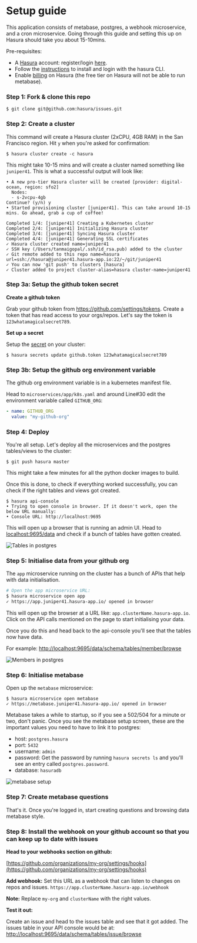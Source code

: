 # Setup guide

This application consists of metabase, postgres, a webhook microservice, and a cron microservice.
Going through this guide and setting this up on Hasura should take you about 15-10mins.

Pre-requisites:
- A [Hasura](https://hasura.io) account: register/login [here](https://dashboard.hasura.io/register).
- Follow the [instructions](https://dashboard.hasura.io/onboarding) to install and login with the hasura CLI. 
- Enable [billing](https://dashboard.hasura.io/account/billing) on Hasura (the free tier on Hasura will not be able to run metabase).

### Step 1: Fork & clone this repo

```
$ git clone git@github.com:hasura/issues.git
```

### Step 2: Create a cluster

This command will create a Hasura cluster (2xCPU, 4GB RAM) in the San Francisco region.
Hit `y` when you're asked for confirmation:

```
$ hasura cluster create -c hasura
```

This might take 10-15 mins and will create a cluster named something like `juniper41`. 
This is what a successful output will look like:

```
• A new pro-tier Hasura cluster will be created [provider: digital-ocean, region: sfo2]
  Nodes:
  - s-2vcpu-4gb
Continue? (y/n) y
• Started provisioning cluster [juniper41]. This can take around 10-15 mins. Go ahead, grab a cup of coffee!

Completed 1/4: [juniper41] Creating a Kubernetes cluster 
Completed 2/4: [juniper41] Initializing Hasura cluster 
Completed 3/4: [juniper41] Syncing Hasura cluster 
Completed 4/4: [juniper41] Generating SSL certificates 
✓ Hasura cluster created name=juniper41
✓ SSH key (/Users/tanmaigopal/.ssh/id_rsa.pub) added to the cluster                 
✓ Git remote added to this repo name=hasura url=ssh://hasura@juniper41.hasura-app.io:22/~/git/juniper41
✓ You can now 'git push' to clusters [hasura]
✓ Cluster added to project cluster-alias=hasura cluster-name=juniper41
```

### Step 3a: Setup the github token secret

**Create a github token**

Grab your github token from https://github.com/settings/tokens.
Create a token that has read access to your orgs/repos.
Let's say the token is `123whatamagicalsecret789`.

**Set up a secret**

Setup the [secret](https://docs.hasura.io/0.15/manual/project/secrets/index.html) on your cluster:

```
$ hasura secrets update github.token 123whatamagicalsecret789
```

### Step 3b: Setup the github org environment variable

The github org environment variable is in a kubernetes manifest file.

Head to `microservices/app/k8s.yaml` and around Line#30 edit the environment variable called `GITHUB_ORG`:
```yaml
- name: GITHUB_ORG                                                                                       
  value: "my-github-org"
```  

### Step 4: Deploy

You're all setup. Let's deploy all the microservices and the postgres tables/views to the cluster:

```
$ git push hasura master
```

This might take a few minutes for all the python docker images to build.

Once this is done, to check if everything worked successfully, you can check if the right tables and views got created.

```
$ hasura api-console
• Trying to open console in browser. If it doesn't work, open the below URL manually:
• Console URL: http://localhost:9695 
```

This will open up a browser that is running an admin UI.
Head to [localhost:9695/data](http://localhost:9695/data)
and check if a bunch of tables have gotten created.

![Tables in postgres](../images/tables.png)

### Step 5: Initialise data from your github org

The `app` microservice running on the cluster has a bunch of APIs that help with data initialisation.

```bash
# Open the app microservice URL:
$ hasura microservice open app
✓ https://app.juniper41.hasura-app.io/ opened in browser          
```

This will open up the browser at a URL like: `app.clusterName.hasura-app.io`.
Click on the API calls mentioned on the page to start initialising your data.

Once you do this and head back to the api-console you'll see that the tables now have data.

For example:
[http://localhost:9695/data/schema/tables/member/browse](http://localhost:9695/data/schema/tables/member/browse)

![Members in postgres](../images/members.png)

### Step 6: Initialise metabase

Open up the `metabase` microservice:
```
$ hasura microservice open metabase
✓ https://metabase.juniper41.hasura-app.io/ opened in browser          
```

Metabase takes a while to startup, so if you see a 502/504 for a minute or two, don't panic.
Once you see the metabase setup screen, these are the important values you need to have to link it to postgres:

- host: `postgres.hasura`
- port: `5432`
- username: `admin`
- password: Get the password by running `hasura secrets ls` and you'll see an entry called `postgres.password`.
- database: `hasuradb`

![metabase setup](../images/metabase-setup.png)

### Step 7: Create metabase questions

That's it. Once you're logged in, start creating questions and browsing data metabase style.

### Step 8: Install the webhook on your github account so that you can keep up to date with issues

**Head to your webhooks section on github:**

[https://github.com/organizations/my-org/settings/hooks](https://github.com/organizations/my-org/settings/hooks)

**Add webhook:**
Set this URL as a webhook that can listen to changes on repos and issues.
`https://app.clusterName.hasura-app.io/webhook`

**Note:** Replace `my-org` and `clusterName` with the right values.

**Test it out:**

Create an issue and head to the issues table and see that it got added.
The issues table in your API console would be at: [http://localhost:9695/data/schema/tables/issue/browse](http://localhost:9695/data/schema/tables/issue/browse)
